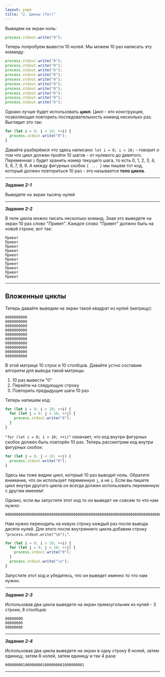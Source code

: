 ```yaml
---
layout: page
title: "2. Циклы (for)"
---
```


Выведем на экран ноль:

```js
process.stdout.write("0");
```

Теперь попробуем вывести 10 нолей. Мы можем 10 раз написать эту команду:

```js
process.stdout.write("0");
process.stdout.write("0");
process.stdout.write("0");
process.stdout.write("0");
process.stdout.write("0");
process.stdout.write("0");
process.stdout.write("0");
process.stdout.write("0");
process.stdout.write("0");
process.stdout.write("0");
```

Однако лучше будет использовать **цикл**. Цикл - это конструкция, позволяющая повторить последовательность команд несколько раз. Выглядит это так:

```js
for (let i = 0; i < 10; ++i) {
  process.stdout.write("0");
}
```

Давайте разберёмся что здесь написано:
`let i = 0; i < 10;` - говорит о том что цикл должен пройти 10 шагов - от нулевого до девятого. Переменная `i` будет хранить номер текущего шага, то есть 0, 1, 2, 3, 4, 5, 6, 7, 8, 9. А между фигурных скобок `{ ... }` мы пишем тот код, который должен повториться 10 раз - это называется **тело цикла**.

---

_**Задание 2-1**_

Выведете на экран тысячу нулей

---

**_Задание 2-2_**

В теле цикла можно писать несколько команд. Зная это выведете на экран 10 раз слово "Привет". Каждое слово "Привет" должно быть на новой строке, вот так:

```
Привет
Привет
Привет
Привет
Привет
Привет
Привет
Привет
Привет
Привет
```

---

## Вложенные циклы

Теперь давайте выведем на экран такой квадрат из нулей (матрицу):

```
0000000000
0000000000
0000000000
0000000000
0000000000
0000000000
0000000000
0000000000
0000000000
0000000000
```

В этой матрице 10 строк и 10 столбцов. Давайте устно составим алгоритм для вывода такой матрицы:

1. 10 раз вывести "0"
2. Перейти на следующую строку
3. Повторить предыдущие шаги 10 раз

Теперь напишем код:

```js
for (let i = 0; i < 10; ++i) {
  for (let j = 0; j < 10; ++j) {
    process.stdout.write("0");
  }
}
```

`"for (let i = 0; i < 10; ++i)"` означает, что код внутри фигурных скобок должен быть повторён 10 раз. Теперь рассмотрим код внутри фигурных скобок:

```js
for (let j = 0; j < 10; ++j) {
  process.stdout.write("0");
}
```

Здесь мы тоже видим цикл, который 10 раз выводит ноль. Обратите внимание, что он использует переменную `j`, а не `i`. Если вы пишете цикл внутри другого цикла он всегда должен использовать переменную с другим именем!

Однако, если вы запустите этот код то он выведет не совсем то что нам нужно:

```
0000000000000000000000000000000000000000000000000000000000000000000000000000000000000000000000000000
```

Нам нужно переходить на новую строку каждый раз после вывода десяти нулей. Для этого после внутреннего цикла добавим строку `"process.stdout.write("\n");"`.

```js
for (let i = 0; i < 10; ++i) {
  for (let j = 0; j < 10; ++j) {
    process.stdout.write("0");
  }
  process.stdout.write("\n");
}
```

Запустите этот код и убедитесь, что он выведет именно то что нам нужно.

---

_**Задание 2-3**_

Использовав два цикла выведете на экран прямоугольник из нулей - 3 строки, 8 столбцов:

```
00000000
00000000
00000000
```

---

_**Задание 2-4**_

Использовав два цикла выведете на экран в одну строку 8 нолей, затем единицу, затем 8 нолей, затем единицу и так 4 раза:

```
000000001000000001000000001000000001
```

---
